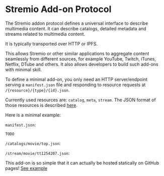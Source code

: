 # Stremio Add-on Protocol

The Stremio addon protocol defines a universal interface to describe multimedia content. It can describe catalogs, detailed metadata and streams related to multimedia content.

It is typically transported over HTTP or IPFS.

This allows Stremio or other similar applications to aggregate content seamlessly from different sources, for example YouTube, Twitch, iTunes, Netflix, DTube and others. It also allows developers to build such add-ons with minimal skill.

To define a minimal add-on, you only need an HTTP server/endpoint serving a `manifest.json` file and responding to resource requests at `/{resource}/{type}/{id}.json`.

Currently used resources are: `catalog`, `meta`, `stream`. The JSON format of those resources is described [here]().

Here is a minimal example:

`manifest.json`:

```
TODO
```

`/catalogs/movie/top.json`:


`/stream/movie/tt1254207.json`:

This add-on is so simple that it can actually be hosted statically on GitHub pages! [See example]()